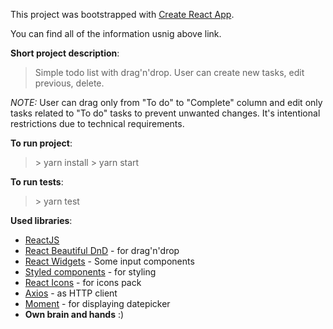 This project was bootstrapped with [Create React App](https://github.com/facebookincubator/create-react-app).

You can find all of the information usnig above link.

**Short project description**: 
> Simple todo list with drag'n'drop. User can create new tasks, edit previous, delete.

*NOTE:* User can drag only from "To do" to "Complete" column and edit only tasks related to "To do" tasks to prevent unwanted changes. It's intentional restrictions due to technical requirements. 

**To run project**:

>  \> yarn install
   \> yarn start

**To run tests**:

> \> yarn test

**Used libraries**:

* [ReactJS](https://github.com/facebook/react)
* [React Beautiful DnD](https://github.com/atlassian/react-beautiful-dnd) - for drag'n'drop
* [React Widgets](https://jquense.github.io/react-widgets/) - Some input components
* [Styled components](https://www.styled-components.com/) - for styling
* [React Icons](https://github.com/react-icons/react-icons) - for icons pack
* [Axios](https://github.com/axios/axios) - as HTTP client
* [Moment](https://momentjs.com/) - for displaying datepicker
* **Own brain and hands** :)
